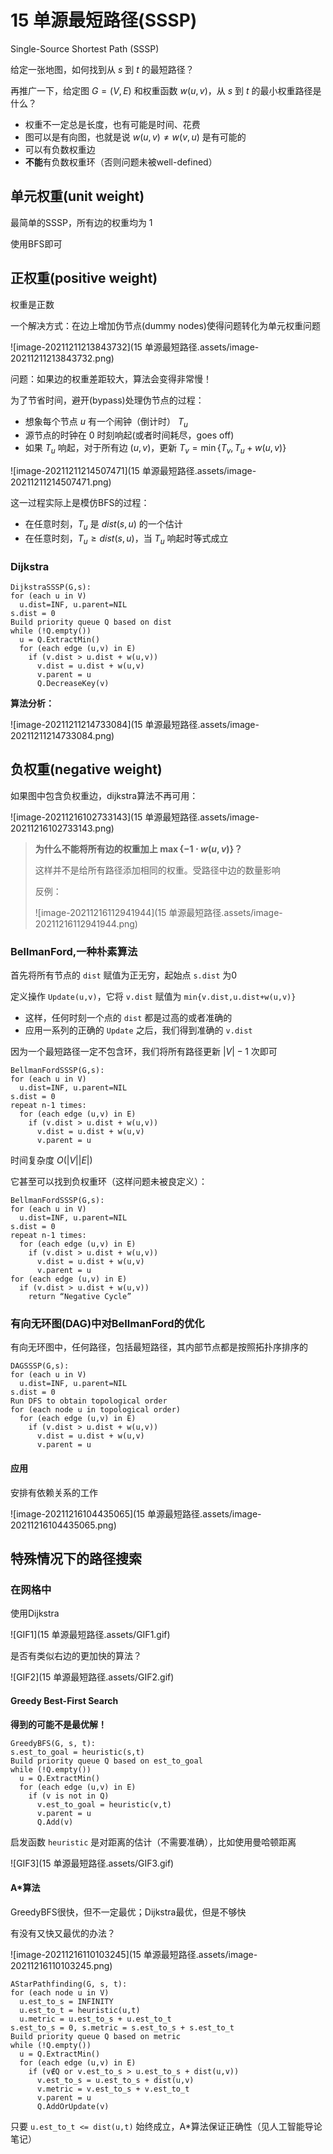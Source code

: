# 15 单源最短路径(SSSP)

Single-Source Shortest Path (SSSP)

给定一张地图，如何找到从 $s$ 到 $t$ 的最短路径？

再推广一下，给定图 $G=(V,E)$ 和权重函数 $w(u,v)$，从 $s$ 到 $t$ 的最小权重路径是什么？

* 权重不一定总是长度，也有可能是时间、花费
* 图可以是有向图，也就是说 $w(u,v)\ne w(v,u)$ 是有可能的
* 可以有负数权重边
* **不能**有负数权重环（否则问题未被well-defined）

## 单元权重(unit weight)

最简单的SSSP，所有边的权重均为 $1$

使用BFS即可

## 正权重(positive weight)

权重是正数

一个解决方式：在边上增加伪节点(dummy nodes)使得问题转化为单元权重问题

![image-20211211213843732](15 单源最短路径.assets/image-20211211213843732.png)

问题：如果边的权重差距较大，算法会变得非常慢！

为了节省时间，避开(bypass)处理伪节点的过程：

* 想象每个节点 $u$ 有一个闹钟（倒计时） $T_u$
* 源节点的时钟在 $0$ 时刻响起(或者时间耗尽，goes off)
* 如果 $T_u$ 响起，对于所有边 $(u,v)$，更新 $T_v=\min\{T_v,T_u+w(u,v)\}$

![image-20211211214507471](15 单源最短路径.assets/image-20211211214507471.png)

这一过程实际上是模仿BFS的过程：

* 在任意时刻，$T_u$ 是 $dist(s,u)$ 的一个估计
* 在任意时刻，$T_u\geq dist(s,u)$，当 $T_u$ 响起时等式成立

### Dijkstra

```pseudocode
DijkstraSSSP(G,s):
for (each u in V)
  u.dist=INF, u.parent=NIL
s.dist = 0
Build priority queue Q based on dist
while (!Q.empty())
  u = Q.ExtractMin()
  for (each edge (u,v) in E)
    if (v.dist > u.dist + w(u,v))
      v.dist = u.dist + w(u,v)
      v.parent = u
      Q.DecreaseKey(v)
```

**算法分析：**

![image-20211211214733084](15 单源最短路径.assets/image-20211211214733084.png)

## 负权重(negative weight)

如果图中包含负权重边，dijkstra算法不再可用：

![image-20211216102733143](15 单源最短路径.assets/image-20211216102733143.png)

> **为什么不能将所有边的权重加上 $\max\{-1\cdot w(u,v)\}$？**
>
> 这样并不是给所有路径添加相同的权重。受路径中边的数量影响
>
> 反例：
>
> ![image-20211216112941944](15 单源最短路径.assets/image-20211216112941944.png)

### BellmanFord,一种朴素算法

首先将所有节点的 `dist` 赋值为正无穷，起始点 `s.dist` 为0

定义操作 `Update(u,v)`，它将 `v.dist` 赋值为 `min{v.dist,u.dist+w(u,v)}`

* 这样，任何时刻一个点的 `dist` 都是过高的或者准确的
* 应用一系列的正确的 `Update` 之后，我们得到准确的 `v.dist`

因为一个最短路径一定不包含环，我们将所有路径更新 $|V|-1$ 次即可

```pseudocode
BellmanFordSSSP(G,s):
for (each u in V)
  u.dist=INF, u.parent=NIL
s.dist = 0
repeat n-1 times:
  for (each edge (u,v) in E)
    if (v.dist > u.dist + w(u,v))
      v.dist = u.dist + w(u,v)
      v.parent = u
```

时间复杂度 $O(|V||E|)$

它甚至可以找到负权重环（这样问题未被良定义）：

```pseudocode
BellmanFordSSSP(G,s):
for (each u in V)
  u.dist=INF, u.parent=NIL
s.dist = 0
repeat n-1 times:
  for (each edge (u,v) in E)
    if (v.dist > u.dist + w(u,v))
      v.dist = u.dist + w(u,v)
      v.parent = u
for (each edge (u,v) in E)
  if (v.dist > u.dist + w(u,v))
    return “Negative Cycle”
```

### 有向无环图(DAG)中对BellmanFord的优化

有向无环图中，任何路径，包括最短路径，其内部节点都是按照拓扑序排序的

```pseudocode
DAGSSSP(G,s):
for (each u in V)
  u.dist=INF, u.parent=NIL
s.dist = 0
Run DFS to obtain topological order
for (each node u in topological order)
  for (each edge (u,v) in E)
    if (v.dist > u.dist + w(u,v))
      v.dist = u.dist + w(u,v)
      v.parent = u
```

#### 应用

安排有依赖关系的工作

![image-20211216104435065](15 单源最短路径.assets/image-20211216104435065.png)

## 特殊情况下的路径搜索

### 在网格中

使用Dijkstra

![GIF1](15 单源最短路径.assets/GIF1.gif)

是否有类似右边的更加快的算法？

![GIF2](15 单源最短路径.assets/GIF2.gif)

#### Greedy Best-First Search

**得到的可能不是最优解！**

```pseudocode
GreedyBFS(G, s, t):
s.est_to_goal = heuristic(s,t)
Build priority queue Q based on est_to_goal
while (!Q.empty())
  u = Q.ExtractMin()
  for (each edge (u,v) in E)
    if (v is not in Q)
      v.est_to_goal = heuristic(v,t)
      v.parent = u
      Q.Add(v)
```

启发函数 `heuristic` 是对距离的估计（不需要准确），比如使用曼哈顿距离

![GIF3](15 单源最短路径.assets/GIF3.gif)

#### A*算法

GreedyBFS很快，但不一定最优；Dijkstra最优，但是不够快

有没有又快又最优的办法？

![image-20211216110103245](15 单源最短路径.assets/image-20211216110103245.png)

```pseudocode
AStarPathfinding(G, s, t):
for (each node u in V)
  u.est_to_s = INFINITY
  u.est_to_t = heuristic(u,t)
  u.metric = u.est_to_s + u.est_to_t
s.est_to_s = 0, s.metric = s.est_to_s + s.est_to_t
Build priority queue Q based on metric
while (!Q.empty())
  u = Q.ExtractMin()
  for (each edge (u,v) in E)
    if (v∉Q or v.est_to_s > u.est_to_s + dist(u,v))
      v.est_to_s = u.est_to_s + dist(u,v)
      v.metric = v.est_to_s + v.est_to_t
      v.parent = u
      Q.AddOrUpdate(v)
```

只要 `u.est_to_t <= dist(u,t)` 始终成立，A*算法保证正确性（见人工智能导论笔记）

